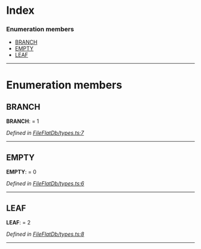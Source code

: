 

# Index

### Enumeration members

* [BRANCH](_fileflatdb_types_.slot.md#branch)
* [EMPTY](_fileflatdb_types_.slot.md#empty)
* [LEAF](_fileflatdb_types_.slot.md#leaf)

---

# Enumeration members

<a id="branch"></a>

##  BRANCH

**BRANCH**:  = 1

*Defined in [FileFlatDb/types.ts:7](https://github.com/polkadot-js/common/blob/2e757ff/packages/db/src/FileFlatDb/types.ts#L7)*

___
<a id="empty"></a>

##  EMPTY

**EMPTY**:  = 0

*Defined in [FileFlatDb/types.ts:6](https://github.com/polkadot-js/common/blob/2e757ff/packages/db/src/FileFlatDb/types.ts#L6)*

___
<a id="leaf"></a>

##  LEAF

**LEAF**:  = 2

*Defined in [FileFlatDb/types.ts:8](https://github.com/polkadot-js/common/blob/2e757ff/packages/db/src/FileFlatDb/types.ts#L8)*

___

